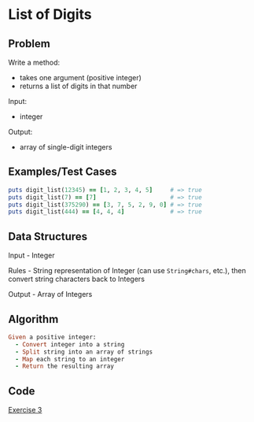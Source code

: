 # List of Digits

## Problem

Write a method:

- takes one argument (positive integer)
- returns a list of digits in that number

Input:

- integer

Output: 

- array of single-digit integers


## Examples/Test Cases

```ruby
puts digit_list(12345) == [1, 2, 3, 4, 5]     # => true
puts digit_list(7) == [7]                     # => true
puts digit_list(375290) == [3, 7, 5, 2, 9, 0] # => true
puts digit_list(444) == [4, 4, 4]             # => true
```

## Data Structures

Input - Integer

Rules - String representation of Integer (can use `String#chars`, etc.), then convert string characters back to Integers

Output - Array of Integers


## Algorithm
```ruby
Given a positive integer:
  - Convert integer into a string
  - Split string into an array of strings
  - Map each string to an integer
  - Return the resulting array
```

## Code
[Exercise 3](/exercise_3.rb)